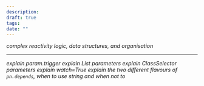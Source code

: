 ```yaml
---
description: 
draft: true
tags: 
date: ""
---
```

*complex reactivity logic, data structures, and organisation*

---
*explain param.trigger*
*explain List parameters*
*explain ClassSelector parameters*
*explain watch=True*
*explain the two different flavours of `pn.depends`, when to use string and when not to*
